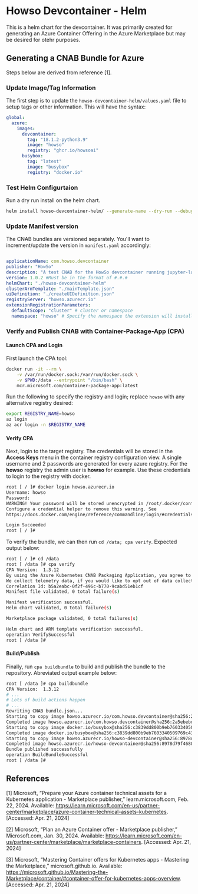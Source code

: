 # Howso Devcontainer - Helm

This is a helm chart for the devcontainer. It was primarily created for generating an Azure Container Offering in the
Azure Marketplace but may be desired for otehr purposes.


## Generating a CNAB Bundle for Azure

Steps below are derived from reference [1].

### Update Image/Tag Information

The first step is to update the `howso-devcontainer-helm/values.yaml` file to setup tags or other information. This will
have the syntax:

```yaml
global:
  azure:
    images:
      devcontainer:
        tag: "18.1.2-python3.9"
        image: "howso"
        registry: "ghcr.io/howsoai"
      busybox:
        tag: "latest"
        image: "busybox"
        registry: "docker.io"
```

### Test Helm Configurtaion

Run a dry run install on the helm chart.

```bash
helm install howso-devcontainer-helm/ --generate-name --dry-run --debug
```

### Update Manifest version

The CNAB bundles are versioned separately. You'll want to increment/update the version in `manifest.yaml` accordingly:

```yaml

applicationName: com.howso.devcontainer
publisher: "HowSo"
description: "A test CNAB for the HowSo devcontainer running jupyter-lab."
version: 1.0.2 #Must be in the format of #.#.#
helmChart: "./howso-devcontainer-helm"
clusterArmTemplate: "./mainTemplate.json"
uiDefinition: "./createUIDefinition.json"
registryServer: "howso.azurecr.io"
extensionRegistrationParameters:
  defaultScope: "cluster" # cluster or namespace 
  namespace: "howso" # Specify the namespace the extension will install into. This property is required when defaultScope field value is chosen as 'cluster'
```

### Verify and Publish CNAB with Container-Package-App (CPA)

#### Launch CPA and Login

First launch the CPA tool:

```bash
docker run -it --rm \
    -v /var/run/docker.sock:/var/run/docker.sock \
    -v $PWD:/data --entrypoint "/bin/bash" \
    mcr.microsoft.com/container-package-app:latest
```

Run the following to specify the registry and login; replace `howso` with any alternative registry desired:

```bash
export REGISTRY_NAME=howso
az login 
az acr login -n $REGISTRY_NAME
```

#### Verify CPA

Next, login to the target registry. The credentials will be stored in the **Access Keys** menu in the container
registry configuration view. A single username and 2 passwords are generated for every azure registry. For the
**howso** registry the admin user is **howso** for example. Use these credentials to login to the registry with docker.

```bash
root [ / ]# docker login howso.azurecr.io
Username: howso
Password: 
WARNING! Your password will be stored unencrypted in /root/.docker/config.json.
Configure a credential helper to remove this warning. See
https://docs.docker.com/engine/reference/commandline/login/#credentials-store

Login Succeeded
root [ / ]#
```

To verify the bundle, we can then run `cd /data; cpa verify`. Expected output below:

```bash
root [ / ]# cd /data
root [ /data ]# cpa verify
CPA Version:  1.3.12
By using the Azure Kubernetes CNAB Packaging Application, you agree to the License contained in the application. You can view the License at ~/LICENSE. 
We collect telemetry data, if you would like to opt out of data collection please use the --telemetryOptOut flag.
Correlation Id: b5a2eabc-0f2f-496c-b770-9cabd51eb1cf
Manifest file validated, 0 total failure(s)

Manifest verification successful.
Helm chart validated, 0 total failure(s)

Marketplace package validated, 0 total failures(s)

Helm chart and ARM template verification successful.
operation VerifySuccessful
root [ /data ]#
```

#### Build/Publish

Finally, run `cpa buildbundle` to build and publish the bundle to the repository. Abreviated output example below:

```bash
root [ /data ]# cpa buildbundle 
CPA Version:  1.3.12
# ...
# Lots of build actions happen 
# ...
Rewriting CNAB bundle.json...
Starting to copy image howso.azurecr.io/com.howso.devcontainer@sha256:2a5ebebd6b7c37e40c12d78f5750ccb47a3d372f73e8be2b7b2cdc1c9d90bdc0...
Completed image howso.azurecr.io/com.howso.devcontainer@sha256:2a5ebebd6b7c37e40c12d78f5750ccb47a3d372f73e8be2b7b2cdc1c9d90bdc0 copy
Starting to copy image docker.io/busybox@sha256:c3839dd800b9eb7603340509769c43e146a74c63dca3045a8e7dc8ee07e53966...
Completed image docker.io/busybox@sha256:c3839dd800b9eb7603340509769c43e146a74c63dca3045a8e7dc8ee07e53966 copy
Starting to copy image howso.azurecr.io/howso-devcontainer@sha256:8978d79f468090505bb8208631b647eb3cd1187ac342fbbd25c8ba2bd61be775...
Completed image howso.azurecr.io/howso-devcontainer@sha256:8978d79f468090505bb8208631b647eb3cd1187ac342fbbd25c8ba2bd61be775 copy
Bundle published successfully
operation BuildBundleSuccessful
root [ /data ]#
```

## References

[1] Microsoft, “Prepare your Azure container technical assets for a Kubernetes application - Marketplace publisher,” learn.microsoft.com, Feb. 22, 2024. Available: https://learn.microsoft.com/en-us/partner-center/marketplace/azure-container-technical-assets-kubernetes. [Accessed: Apr. 21, 2024]

[2] Microsoft, “Plan an Azure Container offer - Marketplace publisher,” Microsoft.com, Jan. 30, 2024. Available: https://learn.microsoft.com/en-us/partner-center/marketplace/marketplace-containers. [Accessed: Apr. 21, 2024]

[3] Microsoft, “Mastering Container offers for Kubernetes apps - Mastering the Marketplace,” microsoft.github.io. Available: https://microsoft.github.io/Mastering-the-Marketplace/container/#container-offer-for-kubernetes-apps-overview. [Accessed: Apr. 21, 2024]